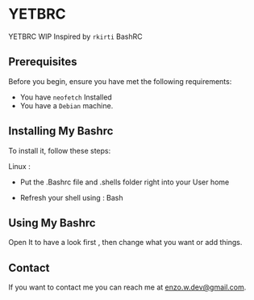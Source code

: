 # YETBRC

YETBRC WIP
Inspired by `rkirti` BashRC

## Prerequisites

Before you begin, ensure you have met the following requirements:

* You have `neofetch` Installed
* You have a `Debian` machine.


## Installing My Bashrc

To install it, follow these steps:

Linux :

* Put the .Bashrc file and .shells folder right into your User home

* Refresh your shell using : Bash


## Using My Bashrc

Open It to have a look first , then change what you want or add things.

## Contact

If you want to contact me you can reach me at <enzo.w.dev@gmail.com>.
